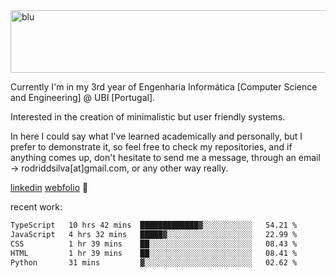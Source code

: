 
<img width="1415" height="100" alt="blu" src="https://github.com/rdsilva01/rdsilva01/assets/101207588/deb060e5-d035-4f09-b511-e3f50605b207">

Currently I'm in my 3rd year of Engenharia Informática [Computer Science and Engineering] @ UBI [Portugal].

Interested in the creation of minimalistic but user friendly systems.

In here I could say what I've learned academically and personally, but I prefer to demonstrate it, so feel free to check my repositories, and if anything comes up, don't hesitate to send me a message, through an email -> rodriddsilva[at]gmail.com, or any other way really.

[linkedin](https://www.linkedin.com/in/rodrigo-silva-455b291bb/)
[webfolio](https://rdsilva01.github.io/) 🏁

recent work:
<!--START_SECTION:waka-->

```txt
TypeScript   10 hrs 42 mins  █████████████▓░░░░░░░░░░░   54.21 %
JavaScript   4 hrs 32 mins   █████▓░░░░░░░░░░░░░░░░░░░   22.99 %
CSS          1 hr 39 mins    ██░░░░░░░░░░░░░░░░░░░░░░░   08.43 %
HTML         1 hr 39 mins    ██░░░░░░░░░░░░░░░░░░░░░░░   08.41 %
Python       31 mins         ▓░░░░░░░░░░░░░░░░░░░░░░░░   02.62 %
```

<!--END_SECTION:waka-->

